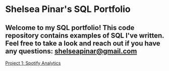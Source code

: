 # Shelsea Pinar's SQL Portfolio

## Welcome to my SQL portfolio! This code repository contains examples of SQL I've written. Feel free to take a look and reach out if you have any questions: shelseapinar@gmail.com


[Project 1: Spotify Analytics](https://github.com/shelseapinar/SQL/blob/main/Spotify%20Analytics)
